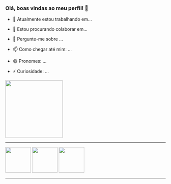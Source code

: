 ### Olá, boas vindas ao meu perfil! 👋

- 🔭 Atualmente estou trabalhando em...

- 👯 Estou procurando colaborar em...

- 💬 Pergunte-me sobre ...

- 📫 Como chegar até mim: ...

- 😄 Pronomes: ...

- ⚡ Curiosidade: ...

<div>
<img align="center" height="180em" src="https://github-readme-stats.vercel.app/api?username=Luan-Eduardo-Silva&show_icons=true" />
</div>

<hr/>

<div>
<img height="80px" src="https://cdn.jsdelivr.net/gh/devicons/devicon/icons/bootstrap/bootstrap-original-wordmark.svg" />
<img height="80px" src="https://cdn.jsdelivr.net/gh/devicons/devicon/icons/html5/html5-original-wordmark.svg" />
<img height="80px" src="https://cdn.jsdelivr.net/gh/devicons/devicon/icons/css3/css3-original-wordmark.svg" />
</div>

<hr/>

